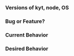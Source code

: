 <!--
    Writing an RFC?: Please use the template in rfc/template.md

    Writing a bug report/feature request?: Please fill in the following fields:
-->    

### Versions of kyt, node, OS

### Bug or Feature?

### Current Behavior

### Desired Behavior
